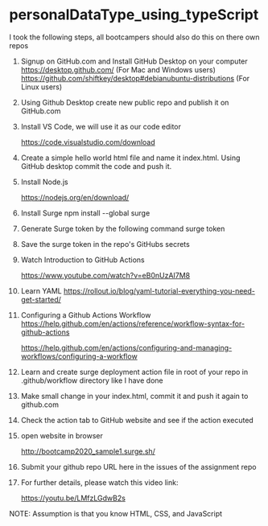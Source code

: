 # personalDataType_using_typeScript
 
<!-- tsconfig.json created by command -->
<!-- tsc --init -->

I took the following steps, all bootcampers should also do this on there own repos

1. Signup on GitHub.com and Install GitHub Desktop on your computer
    https://desktop.github.com/ (For Mac and Windows users) https://github.com/shiftkey/desktop#debianubuntu-distributions (For Linux users)

2. Using Github Desktop create new public repo and publish it on GitHub.com

3. Install VS Code, we will use it as our code editor

    https://code.visualstudio.com/download

4. Create a simple hello world html file and name it index.html. Using GitHub desktop commit the code and push it.

5. Install Node.js

    https://nodejs.org/en/download/

6. Install Surge
    npm install --global surge

7. Generate Surge token by the following command
    surge token

8. Save the surge token in the repo's GitHubs secrets

9. Watch Introduction to GitHub Actions

    https://www.youtube.com/watch?v=eB0nUzAI7M8

10. Learn YAML
    https://rollout.io/blog/yaml-tutorial-everything-you-need-get-started/

11. Configuring a Github Actions Workflow
    https://help.github.com/en/actions/reference/workflow-syntax-for-github-actions

    https://help.github.com/en/actions/configuring-and-managing-workflows/configuring-a-workflow

12. Learn and create surge deployment action file in root of your repo in .github/workflow directory like I have done

13. Make small change in your index.html, commit it and push it again to github.com

14. Check the action tab to GitHub website and see if the action executed

15. open website in browser

    http://bootcamp2020_sample1.surge.sh/

16. Submit your github repo URL here in the issues of the assignment repo

17. For further details, please watch this video link:

    https://youtu.be/LMfzLGdwB2s

NOTE: Assumption is that you know HTML, CSS, and JavaScript